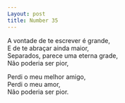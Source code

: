 ```yaml
---
Layout: post
title: Number 35
---
```


A vontade de te escrever é grande,                                                                                                                                                 
E de te abraçar ainda maior,                                                                                                                                                       
Separados, parece uma eterna grade,                                                                                                                                                
Não poderia ser pior, 

Perdi o meu melhor amigo,                                                                                                                                                            
Perdi o meu amor,                                                                                                                                                                    
Não poderia ser pior. 
